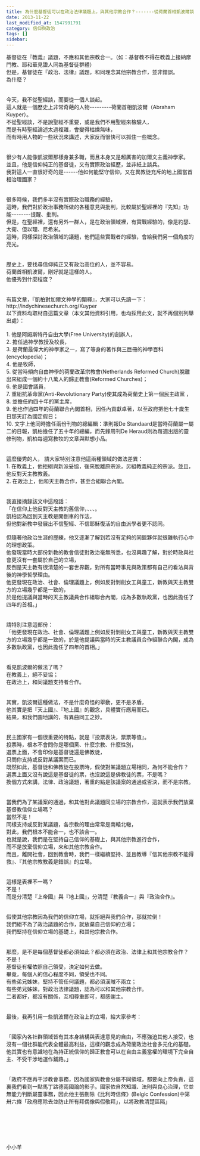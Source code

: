 ```yaml
---
title: 為什麼基督徒可以在政治法律議題上，與其他宗教合作？-------從荷蘭首相凱波爾談起
date: 2013-11-22
last_modified_at: 1547991791
category: 信仰與政治
tags: []
sidebar: 
---
```


<p>基督徒在『教義』議題，不應和其他宗教合一。（如：基督教不得在教義上接納摩門教、耶和華見證人同為基督徒群體）<br/>但是，基督徒在『政治、法律』議題，和同理念其他宗教合作，並非錯誤。<br/><!--more-->為什麼？<br/><br/><br/>今天，我不從聖經談，而要從一個人談起。<br/>這人就是一個歷史上非常奇葩的人物---------荷蘭首相凱波爾（Abraham Kuyper）。<br/>不從聖經談，不是說聖經不重要，或是我們不用聖經來檢驗人，<br/>而是有時聖經論述太過複雜，會變得枯燥無味，<br/>而有時用人物的一些狀況來講述，大家反而很快可以抓住一些概念。<br/><br/><br/>很少有人能像凱波爾那樣身兼多職，而且本身又是超厲害的加爾文主義神學家。<br/>並且，他是信仰純正的基督徒，又有實際政治經歷，並非紙上談兵。<br/>我對這人一直很好奇的是------他如何能堅守信仰，又在異教徒充斥的地上國當首相治理國家？<br/><br/><br/>很多時候，我們多半沒有實際政治職務的經驗，<br/>這時，我們對於政治事務所做的各種意見與批判，比較屬於聖經裡的『先知』功能--------提醒、批判。<br/>但是，在聖經裡，還有另外一群人，是在政治領域裡，有實戰經驗的，像是約瑟、大衛、但以理、尼希米。<br/>這時，同樣探討政治領域的議題，他們這些實戰者的經驗，會給我們另一個角度的亮光。<br/><br/><br/>歷史上，要找尋信仰純正又有政治高位的人，並不容易。<br/>荷蘭首相凱波爾，剛好就是這樣的人。<br/>他優秀到什麼程度？<br/><br/><br/>有篇文章，『凱柏對加爾文神學的闡釋』，大家可以先讀一下：<br/>http://indychinesechurch.org/Kuyper<br/>以下資料均取材自這篇文章（本文其他資料引用，也均採用此文，就不再個別列舉出處）：<br/><br/>1.	他是阿姆斯特丹自由大學(Free University)的創辦人，<br/>2.	擔任過神學教授及校長，<br/>3.	是荷蘭最偉大的神學家之一，寫了等身的著作與三巨冊的神學百科(encyclopedia)；<br/>4.	他是牧師，<br/>5.	從當時傾向自由神學的荷蘭改革宗教會(Netherlands Reformed Church)脫離出來組成一個約十八萬人的歸正教會(Reformed Churches)；<br/>6.	他是國會議員，<br/>7.	重組抗革命黨(Anti-Revolutionary Party)使其成為荷蘭史上第一個民主政黨 ，<br/>8.	並擔任約四十年的黨主席，<br/>9.	他也作過四年的荷蘭聯合內閣首相，因任內貢獻卓著，以至政府把他七十歲生日那天訂為國定假日；<br/>10.	文字上他同時擔任兩份刊物的總編輯：準則報De Standaard是當時荷蘭屬一屬二的日報，凱柏擔任了五十年的總編，而先鋒周刊De Heraud則為每週出版的靈修刊物，凱柏每週寫教牧的文章與默想小品。<br/><br/><br/>這麼優秀的人， 請大家特別注意他這兩種領域的做法差異：<br/>1.	在教義上，他拒絕與新派妥協，後來脫離原宗派，另組教義純正的宗派。並且，他反對天主教教義。<br/>2.	在政治上，他和天主教合作，甚至合組聯合內閣。<br/><br/><br/>我直接摘錄該文中這段話：<br/>「在信仰上他反對天主教的舊信仰，、、、。<br/>凱柏認為回到天主教是開倒車的作法，<br/>但他對新教中發展出不信聖經、不信耶穌復活的自由派學者更不認同。<br/><br/>但隨著他政治生涯的歷練，他又逐漸了解到若沒有足夠的同盟夥伴就很難執行心中的理想政策。<br/>他發現當時大部份新教的教會信徒對政治毫無所悉，也沒興趣了解，對於時政與社會更沒有一套屬於自己的立場，<br/>反倒是天主教有很清楚的一套世界觀，對所有當時事見與政策都有自己的看法與背後的神學哲學理由。<br/>他更發現在政治、社會、倫理議題上，例如反對剝削女工與童工，新教與天主教雙方的立場幾乎都是一致的，<br/>於是他提議與當時的天主教議員合作組聯合內閣，成為多數執政黨，也因此擔任了四年的首相。」<br/><br/><br/>請特別注意這部份：<br/>「他更發現在政治、社會、倫理議題上例如反對剝削女工與童工，新教與天主教雙方的立場幾乎都是一致的，於是他提議與當時的天主教議員合作組聯合內閣，成為多數執政黨，也因此擔任了四年的首相。」<br/><br/><br/>看見凱波爾的做法了嗎？<br/>在教義上，絕不妥協；<br/>在政治上，和同議題支持者合作。<br/><br/><br/>其實，凱波爾這種做法，不是什麼奇怪的舉動，更不是矛盾，<br/>他其實是把『天上國』、『地上國』的觀念，具體實行應用而已。<br/>結果，和我們園地講的，有異曲同工之妙。<br/><br/><br/>民主國家有一個很重要的特點，就是『投票表決，票票等值』。<br/>投票時，根本不會問你是哪個黨、什麼宗教、什麼性別，<br/>選票上面，不會印你是基督徒還是佛教徒，<br/>只問你支持或反對某議案而已。<br/>既然如此，基督徒和佛教徒在投票時，假使對某議題立場相同，為何不能合作？<br/>選票上面又沒有說這是基督徒的票，也沒說這是佛教徒的票，不是嗎？<br/>換個方式來講，法律、政治議題，著重的點是該議案的通過或否決，而不是宗教。<br/><br/><br/>當我們為了某議案的通過，和其他對此議題同立場的宗教合作，這就表示我們放棄基督教信仰立場嗎？<br/>當然不是！<br/>同樣支持或反對某議題，各宗教的理由常常是南轅北轍，<br/>對此，我們根本不能合一，也不該合一。<br/>也就是說，我們是在堅持自己信仰的基礎上，與其他宗教進行合作，<br/>而不是放棄信仰立場，來和其他宗教合作。<br/>而且，離開社會，回到教會時，我們一樣繼續堅持、並且教導『信其他宗教不能得救』、『其他宗教教義是錯誤』的立場。<br/><br/><br/>這樣是表裡不一嗎？<br/>不是！<br/>而是分清楚『上帝國』與『地上國』，分清楚『教義合一』與『政治合作』。<br/><br/><br/>假使其他宗教因為我們的信仰立場，就拒絕與我們合作，那就拉倒！<br/>我們絕不為了政治議題的合作，就放棄自己信仰的立場；<br/>我們堅持在信仰立場的基礎上，和其他宗教合作。<br/><br/><br/>那麼，是不是每個基督徒都必須如此？都必須在政治、法律上和其他宗教合作？<br/>不是！<br/>基督徒有權依照自己領受，決定如何去做。<br/>畢竟，每個人的信心程度不同，領受也不同。<br/>有些弟兄姊妹，堅持不管任何議題，都必須漢賊不兩立；<br/>有些弟兄姊妹，對政治法律議題，認為可以和其他宗教合作。<br/>二者都好，都沒有關係，互相尊重即可，都感謝主。<br/><br/><br/>最後，我再引用一些凱波爾在政治上的立場，給大家參考：<br/><br/><br/>「國家內各社群領域皆有其本身結構與表達意見的自由，不應強迫其他人接受，也沒有一個社群能代表全體最高利益，這樣的觀念成為荷蘭政治社會多元化的基礎。他其實也有意識地在為持正統信仰的歸正教會可以在自由主義當權的環境下完全自主、不受干涉地運作鋪路。」<br/><br/><br/>「政府不應再干涉教會事務，因為國家與教會分屬不同領域，都要向上帝負責，這裏我們看到一點馬丁路德兩國論的影子。國家依自然知識、法則與良心治理，它並無能力判斷屬靈事務，因此他主張刪除《比利時信條》(Belgic Confession)中第卅六條「政府應除去並防止所有拜偶像與假敬拜」，以將政教清楚區隔」<br/><br/><br/><br/><br/><br/><br/>小小羊<br/><br/><br/><br/><br/><br/><br/><br/></p>